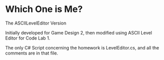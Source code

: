 # Which One is Me?
The ASCIILevelEditor Version

Initially developed for Game Design 2, then modified using ASCII Level Editor for Code Lab 1.

The only C# Script concerning the homework is LevelEditor.cs, and all the comments are in that file.
